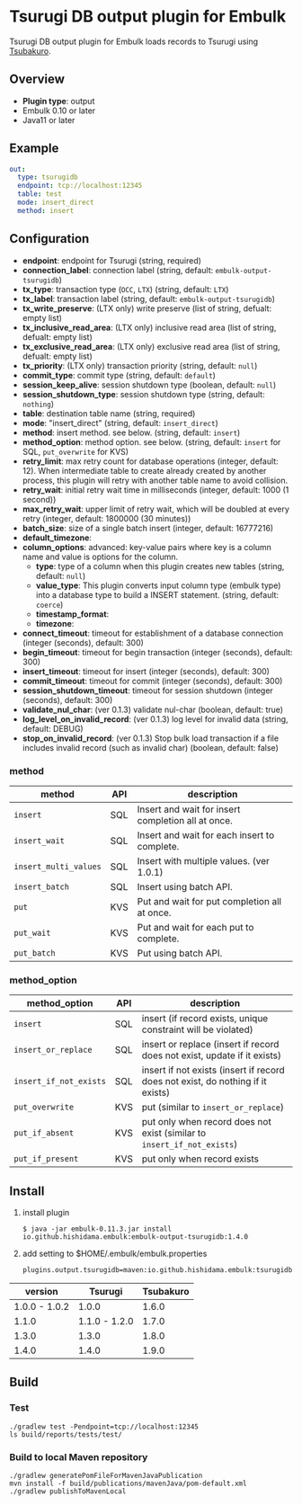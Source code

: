 # Tsurugi DB output plugin for Embulk

Tsurugi DB output plugin for Embulk loads records to Tsurugi using [Tsubakuro](https://github.com/project-tsurugi/tsubakuro).

## Overview

* **Plugin type**: output
* Embulk 0.10 or later
* Java11 or later

## Example

```yaml
out:
  type: tsurugidb
  endpoint: tcp://localhost:12345
  table: test
  mode: insert_direct
  method: insert
```




## Configuration

* **endpoint**: endpoint for Tsurugi (string, required)
* **connection_label**: connection label (string, default: `embulk-output-tsurugidb`)
* **tx_type**: transaction type (`OCC`, `LTX`) (string, default: `LTX`)
* **tx_label**: transaction label (string, default: `embulk-output-tsurugidb`)
* **tx_write_preserve**: (LTX only) write preserve (list of string, defualt: empty list)
* **tx_inclusive_read_area**: (LTX only) inclusive read area (list of string, defualt: empty list)
* **tx_exclusive_read_area**: (LTX only) exclusive read area (list of string, defualt: empty list)
* **tx_priority**: (LTX only) transaction priority (string, default: `null`)
* **commit_type**: commit type (string, default: `default`)
* **session_keep_alive**: session shutdown type (boolean, default: `null`)
* **session_shutdown_type**: session shutdown type (string, default: `nothing`)
* **table**: destination table name (string, required)
* **mode**: "insert_direct" (string, default: `insert_direct`)
* **method**: insert method. see below. (string, default: `insert`)
* **method_option**: method option. see below. (string, default: `insert` for SQL, `put_overwrite` for KVS)
* **retry_limit**: max retry count for database operations (integer, default: 12). When intermediate table to create already created by another process, this plugin will retry with another table name to avoid collision.
* **retry_wait**: initial retry wait time in milliseconds (integer, default: 1000 (1 second))
* **max_retry_wait**: upper limit of retry wait, which will be doubled at every retry (integer, default: 1800000 (30 minutes))
* **batch_size**: size of a single batch insert (integer, default: 16777216)
* **default_timezone**:
* **column_options**: advanced: key-value pairs where key is a column name and value is options for the column.
  * **type**:  type of a column when this plugin creates new tables (string, default: `null`)
  * **value_type**: This plugin converts input column type (embulk type) into a database type to build a INSERT statement. (string, default: `coerce`)
  * **timestamp_format**:
  * **timezone**:
* **connect_timeout**: timeout for establishment of a database connection (integer (seconds), default: 300)
* **begin_timeout**: timeout for begin transaction (integer (seconds), default: 300)
* **insert_timeout**: timeout for insert (integer (seconds), default: 300)
* **commit_timeout**: timeout for commit (integer (seconds), default: 300)
* **session_shutdown_timeout**: timeout for session shutdown (integer (seconds), default: 300)
* **validate_nul_char**: (ver 0.1.3) validate nul-char (boolean, default: true)
* **log_level_on_invalid_record**: (ver 0.1.3) log level for invalid data (string, default: DEBUG)
* **stop_on_invalid_record**: (ver 0.1.3) Stop bulk load transaction if a file includes invalid record (such as invalid char) (boolean, default: false)

### method

| method                 | API  | description                                        |
| ---------------------- | ---- | -------------------------------------------------- |
| `insert`               | SQL  | Insert and wait for insert completion all at once. |
| `insert_wait`          | SQL  | Insert and wait for each insert to complete.       |
| `insert_multi_values`  | SQL  | Insert with multiple values. (ver 1.0.1)           |
| `insert_batch`         | SQL  | Insert using batch API.                            |
| `put`                  | KVS  | Put and wait for put completion all at once.       |
| `put_wait`             | KVS  | Put and wait for each put to complete.             |
| `put_batch`            | KVS  | Put using batch API.                               |

### method_option

| method_option          | API  | description                                                                     |
| ---------------------- | ---- | ------------------------------------------------------------------------------- |
| `insert`               | SQL  | insert (if record exists, unique constraint will be violated)                   |
| `insert_or_replace`    | SQL  | insert or replace (insert if record does not exist, update if it exists)        |
| `insert_if_not_exists` | SQL  | insert if not exists (insert if record does not exist, do nothing if it exists) |
| `put_overwrite`        | KVS  | put (similar to `insert_or_replace`)                                            |
| `put_if_absent`        | KVS  | put only when record does not exist (similar to `insert_if_not_exists`)         |
| `put_if_present`       | KVS  | put only when record exists                                                     |


## Install

1. install plugin
   ```
   $ java -jar embulk-0.11.3.jar install io.github.hishidama.embulk:embulk-output-tsurugidb:1.4.0
   ```

2. add setting to $HOME/.embulk/embulk.properties
   ```
   plugins.output.tsurugidb=maven:io.github.hishidama.embulk:tsurugidb:1.4.0
   ```

| version       | Tsurugi       | Tsubakuro |
|---------------|---------------|-----------|
| 1.0.0 - 1.0.2 | 1.0.0         | 1.6.0     |
| 1.1.0         | 1.1.0 - 1.2.0 | 1.7.0     |
| 1.3.0         | 1.3.0         | 1.8.0     |
| 1.4.0         | 1.4.0         | 1.9.0     |


## Build

### Test

```
./gradlew test -Pendpoint=tcp://localhost:12345
ls build/reports/tests/test/
```

### Build to local Maven repository

```
./gradlew generatePomFileForMavenJavaPublication
mvn install -f build/publications/mavenJava/pom-default.xml
./gradlew publishToMavenLocal
```


